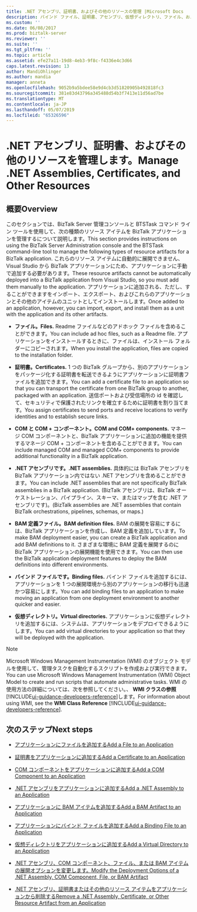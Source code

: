 ```yaml
---
title: .NET アセンブリ、証明書、およびその他のリソースの管理 |Microsoft Docs
description: バインド ファイル、証明書、アセンブリ、仮想ディレクトリ、ファイル、および BizTalk Server では、複数の追加へのリンク
ms.custom: ''
ms.date: 06/08/2017
ms.prod: biztalk-server
ms.reviewer: ''
ms.suite: ''
ms.tgt_pltfrm: ''
ms.topic: article
ms.assetid: efe27a11-19d8-4eb3-9f8c-f4336e4c3d66
caps.latest.revision: 13
author: MandiOhlinger
ms.author: mandia
manager: anneta
ms.openlocfilehash: 9052b9a5bdee58e9d4cb3d51820905b492818fc3
ms.sourcegitcommit: 381e83d43796a345488d54b3f7413e11d56ad7be
ms.translationtype: MT
ms.contentlocale: ja-JP
ms.lasthandoff: 05/07/2019
ms.locfileid: "65326596"
---
```

# <a name="manage-net-assemblies-certificates-and-other-resources"></a><span data-ttu-id="64470-103">.NET アセンブリ、証明書、およびその他のリソースを管理します。</span><span class="sxs-lookup"><span data-stu-id="64470-103">Manage .NET Assemblies, Certificates, and Other Resources</span></span>

## <a name="overview"></a><span data-ttu-id="64470-104">概要</span><span class="sxs-lookup"><span data-stu-id="64470-104">Overview</span></span>
<span data-ttu-id="64470-105">このセクションでは、BizTalk Server 管理コンソールと BTSTask コマンド ライン ツールを使用して、次の種類のリソース アイテムを BizTalk アプリケーションを管理するについて説明します。</span><span class="sxs-lookup"><span data-stu-id="64470-105">This section provides instructions on using the BizTalk Server Administration console and the BTSTask command-line tool to manage the following types of resource artifacts for a BizTalk application.</span></span> <span data-ttu-id="64470-106">これらのリソース アイテムに自動的に展開できません、Visual Studio から BizTalk アプリケーションにため、アプリケーションに手動で追加する必要があります。</span><span class="sxs-lookup"><span data-stu-id="64470-106">These resource artifacts cannot be automatically deployed into a BizTalk application from Visual Studio, so you must add them manually to the application.</span></span> <span data-ttu-id="64470-107">アプリケーションに追加される、ただし、することができますをインポート、エクスポート、およびこれらのアプリケーションとその他のアイテムのユニットとしてインストールします。</span><span class="sxs-lookup"><span data-stu-id="64470-107">Once added to an application, however, you can import, export, and install them as a unit with the application and its other artifacts.</span></span>  
  
-   <span data-ttu-id="64470-108">**ファイル。**</span><span class="sxs-lookup"><span data-stu-id="64470-108">**Files.**</span></span> <span data-ttu-id="64470-109">Readme ファイルなどのアドホック ファイルを含めることができます。</span><span class="sxs-lookup"><span data-stu-id="64470-109">You can include ad hoc files, such as a Readme file.</span></span> <span data-ttu-id="64470-110">アプリケーションをインストールするときに、ファイルは、インストール フォルダーにコピーされます。</span><span class="sxs-lookup"><span data-stu-id="64470-110">When you install the application, files are copied to the installation folder.</span></span>  
  
-   <span data-ttu-id="64470-111">**証明書。**</span><span class="sxs-lookup"><span data-stu-id="64470-111">**Certificates.**</span></span> <span data-ttu-id="64470-112">1 つの BizTalk グループから、別のアプリケーションをパッケージ化する証明書を転送できるようにアプリケーションに証明書ファイルを追加できます。</span><span class="sxs-lookup"><span data-stu-id="64470-112">You can add a certificate file to an application so that you can transport the certificate from one BizTalk group to another, packaged with an application.</span></span> <span data-ttu-id="64470-113">送信ポートおよび受信場所の id を確認して、セキュリティで保護されたリンクを確立するために証明書を割り当てます。</span><span class="sxs-lookup"><span data-stu-id="64470-113">You assign certificates to send ports and receive locations to verify identities and to establish secure links.</span></span>  
  
-   <span data-ttu-id="64470-114">**COM と COM + コンポーネント。**</span><span class="sxs-lookup"><span data-stu-id="64470-114">**COM and COM+ components.**</span></span> <span data-ttu-id="64470-115">マネージ COM コンポーネントと、BizTalk アプリケーションに追加の機能を提供するマネージ COM + コンポーネントを含めることができます。</span><span class="sxs-lookup"><span data-stu-id="64470-115">You can include managed COM and managed COM+ components to provide additional functionality in a BizTalk application.</span></span>  
  
-   <span data-ttu-id="64470-116">**.NET アセンブリです。**</span><span class="sxs-lookup"><span data-stu-id="64470-116">**.NET assemblies.**</span></span> <span data-ttu-id="64470-117">具体的には BizTalk アセンブリを BizTalk アプリケーション内ではない .NET アセンブリを含めることができます。</span><span class="sxs-lookup"><span data-stu-id="64470-117">You can include .NET assemblies that are not specifically BizTalk assemblies in a BizTalk application.</span></span> <span data-ttu-id="64470-118">(BizTalk アセンブリは、BizTalk オーケストレーション、パイプライン、スキーマ、またはマップを含む .NET アセンブリです)。</span><span class="sxs-lookup"><span data-stu-id="64470-118">(BizTalk assemblies are .NET assemblies that contain BizTalk orchestrations, pipelines, schemas, or maps.)</span></span>  
  
-   <span data-ttu-id="64470-119">**BAM 定義ファイル。**</span><span class="sxs-lookup"><span data-stu-id="64470-119">**BAM definition files.**</span></span> <span data-ttu-id="64470-120">BAM の展開を容易にするには、BizTalk アプリケーションを作成し、BAM 定義を追加しています。</span><span class="sxs-lookup"><span data-stu-id="64470-120">To make BAM deployment easier, you can create a BizTalk application and add BAM definitions to it.</span></span> <span data-ttu-id="64470-121">さまざまな環境に BAM 定義を展開するのに BizTalk アプリケーションの展開機能を使用できます。</span><span class="sxs-lookup"><span data-stu-id="64470-121">You can then use the BizTalk application deployment features to deploy the BAM definitions into different environments.</span></span>  
  
-   <span data-ttu-id="64470-122">**バインド ファイルです。**</span><span class="sxs-lookup"><span data-stu-id="64470-122">**Binding files.**</span></span> <span data-ttu-id="64470-123">バインド ファイルを追加するには、アプリケーションを 1 つの展開環境から別のアプリケーションの移行も迅速かつ容易にします。</span><span class="sxs-lookup"><span data-stu-id="64470-123">You can add binding files to an application to make moving an application from one deployment environment to another quicker and easier.</span></span>  
  
-   <span data-ttu-id="64470-124">**仮想ディレクトリ。**</span><span class="sxs-lookup"><span data-stu-id="64470-124">**Virtual directories.**</span></span> <span data-ttu-id="64470-125">アプリケーションに仮想ディレクトリを追加するには、システムは、アプリケーションをデプロイできるようにします。</span><span class="sxs-lookup"><span data-stu-id="64470-125">You can add virtual directories to your application so that they will be deployed with the application.</span></span>  
  
> [!NOTE]
>  <span data-ttu-id="64470-126">Microsoft Windows Management Instrumentation (WMI) のオブジェクト モデルを使用して、管理タスクを自動化するスクリプトを作成および実行できます。</span><span class="sxs-lookup"><span data-stu-id="64470-126">You can use Microsoft Windows Management Instrumentation (WMI) Object Model to create and run scripts that automate administrative tasks.</span></span> <span data-ttu-id="64470-127">WMI の使用方法の詳細については、次を参照してください。、 **WMI クラスの参照**[!INCLUDE[ui-guidance-developers-reference](../includes/ui-guidance-developers-reference.md)]します。</span><span class="sxs-lookup"><span data-stu-id="64470-127">For information about using WMI, see the **WMI Class Reference** [!INCLUDE[ui-guidance-developers-reference](../includes/ui-guidance-developers-reference.md)].</span></span>
  
## <a name="next-steps"></a><span data-ttu-id="64470-128">次のステップ</span><span class="sxs-lookup"><span data-stu-id="64470-128">Next steps</span></span>
  
-   [<span data-ttu-id="64470-129">アプリケーションにファイルを追加する</span><span class="sxs-lookup"><span data-stu-id="64470-129">Add a File to an Application</span></span>](../core/how-to-add-a-file-to-an-application.md)  
  
-   [<span data-ttu-id="64470-130">証明書をアプリケーションに追加する</span><span class="sxs-lookup"><span data-stu-id="64470-130">Add a Certificate to an Application</span></span>](../core/how-to-add-a-certificate-to-an-application.md)  
  
-   [<span data-ttu-id="64470-131">COM コンポーネントをアプリケーションに追加する</span><span class="sxs-lookup"><span data-stu-id="64470-131">Add a COM Component to an Application</span></span>](../core/how-to-add-a-com-component-to-an-application.md)  
  
-   [<span data-ttu-id="64470-132">.NET アセンブリをアプリケーションに追加する</span><span class="sxs-lookup"><span data-stu-id="64470-132">Add a .NET Assembly to an Application</span></span>](../core/how-to-add-a-net-assembly-to-an-application.md)  
  
-   [<span data-ttu-id="64470-133">アプリケーションに BAM アイテムを追加する</span><span class="sxs-lookup"><span data-stu-id="64470-133">Add a BAM Artifact to an Application</span></span>](../core/how-to-add-a-bam-artifact-to-an-application.md)  
  
-   [<span data-ttu-id="64470-134">アプリケーションにバインド ファイルを追加する</span><span class="sxs-lookup"><span data-stu-id="64470-134">Add a Binding File to an Application</span></span>](../core/how-to-add-a-binding-file-to-an-application2.md)  
  
-   [<span data-ttu-id="64470-135">仮想ディレクトリをアプリケーションに追加する</span><span class="sxs-lookup"><span data-stu-id="64470-135">Add a Virtual Directory to an Application</span></span>](../core/how-to-add-a-virtual-directory-to-an-application.md)  
  
-   [<span data-ttu-id="64470-136">.NET アセンブリ、COM コンポーネント、ファイル、または BAM アイテムの展開オプションを変更します。</span><span class="sxs-lookup"><span data-stu-id="64470-136">Modify the Deployment Options of a .NET Assembly, COM Component, File, or BAM Artifact</span></span>](../core/modify-deployment-options-of-net-assembly-com-component-file-bam-artifact.md)  
  
-   [<span data-ttu-id="64470-137">.NET アセンブリ、証明書またはその他のリソース アイテムをアプリケーションから削除する</span><span class="sxs-lookup"><span data-stu-id="64470-137">Remove a .NET Assembly, Certificate, or Other Resource Artifact from an Application</span></span>](../core/remove-a-net-assembly-certificate-or-resource-artifact-from-an-application.md)